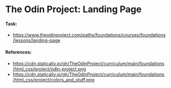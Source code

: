 # The Odin Project: Landing Page

#### Task:

- https://www.theodinproject.com/paths/foundations/courses/foundations/lessons/landing-page

#### References:

- https://cdn.statically.io/gh/TheOdinProject/curriculum/main/foundations/html_css/project/odin-project.png
- https://cdn.statically.io/gh/TheOdinProject/curriculum/main/foundations/html_css/project/colors_and_stuff.png
